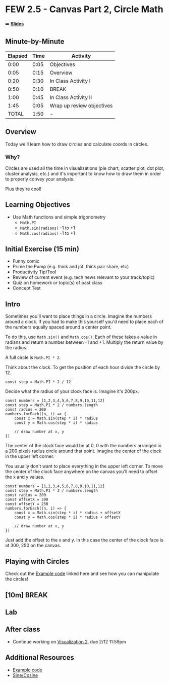 
# FEW 2.5 - Canvas Part 2, Circle Math

<!-- Put a link to the slides so that students can find them -->

➡️ [**Slides**](https://make-school-courses.github.io/FEW-2.5-Data-Visualization-and-Web-Graphics/Slides/Lesson-6.html ':ignore')

<!-- > -->

## Minute-by-Minute

| **Elapsed** | **Time**  | **Activity**              |
| ----------- | --------- | ------------------------- |
| 0:00        | 0:05      | Objectives                |
| 0:05        | 0:15      | Overview                  |
| 0:20        | 0:30      | In Class Activity I       |
| 0:50        | 0:10      | BREAK                     |
| 1:00        | 0:45      | In Class Activity II      |
| 1:45        | 0:05      | Wrap up review objectives |
| TOTAL       | 1:50      | -                         |


<!-- > -->

## Overview

Today we'll learn how to draw circles and calculate coords in circles.

### Why?

Circles are used all the time in visualizations (pie chart, scatter plot, dot plot, cluster analysis, etc.) and it's important to know how to draw them in order to properly convey your analysis.

Plus they're cool!

<!-- > -->

## Learning Objectives

- Use Math functions and simple trigonometry
	- `Math.PI`
	- `Math.sin(radians)` -1 to +1
	- `Math.cos(radians)` -1 to +1

<!-- > -->

## Initial Exercise (15 min)

- Funny comic
- Prime the Pump (e.g. think and jot, think pair share, etc)
- Productivity Tip/Tool
- Review of current event (e.g. tech news relevant to your track/topic)
- Quiz on homework or topic(s) of past class
- Concept Test

<!-- > -->

## Intro

Sometimes you'll want to place things in a circle. Imagine the numbers around a clock. If you had to make this yourself you'd need to place each of the numbers equally spaced around a center point.

To do this, use `Math.sin()` and `Math.cos()`. Each of these takes a value in radians and return a number between -1 and +1. Multiply the return value by the radius.

A full circle is `Math.PI * 2`.

Think about the clock. To get the position of each hour divide the circle by 12.

`const step = Math.PI * 2 / 12`

<!-- v -->

Decide what the radius of your clock face is. Imagine it's 200px.

```JS
const numbers = [1,2,3,4,5,6,7,8,9,10,11,12]
const step = Math.PI * 2 / numbers.length
const radius = 200
numbers.forEach((n, i) => {
	const x = Math.sin(step * i) * radius
	const y = Math.cos(step * i) * radius

	// draw number at x, y
})
```

The center of the clock face would be at 0, 0 with the numbers arranged in a 200 pixels radius circle around that point. Imagine the center of the clock in the upper left corner.

You usually don't want to place everything in the upper left corner. To move the center of the clock face anywhere on the canvas you'll need to offset the x and y values.

<!-- v -->

```JS
const numbers = [1,2,3,4,5,6,7,8,9,10,11,12]
const step = Math.PI * 2 / numbers.length
const radius = 200
const offsetX = 300
const offsetY = 250
numbers.forEach((n, i) => {
	const x = Math.sin(step * i) * radius + offsetX
	const y = Math.cos(step * i) * radius + offsetY

	// draw number at x, y
})
```

Just add the offset to the x and y. In this case the center of the clock face is at 300, 250 on the canvas.

<!-- > -->

## Playing with Circles

Check out the [Example code](../lesson-06.html) linked here and see how you can manipulate the circles!

<!-- > -->

<!-- .slide: data-background="#087CB8" -->
## [**10m**] BREAK

<!-- > -->

## Lab

<!-- > -->

## After class

- Continue working on [Visualization 2](Assignments/Data-Visualization-2.md), due 2/12 11:59pm

<!-- > -->

## Additional Resources

- [Example code](../lesson-06.html)
- [Sine/Cosine](https://en.wikipedia.org/wiki/Sine)

